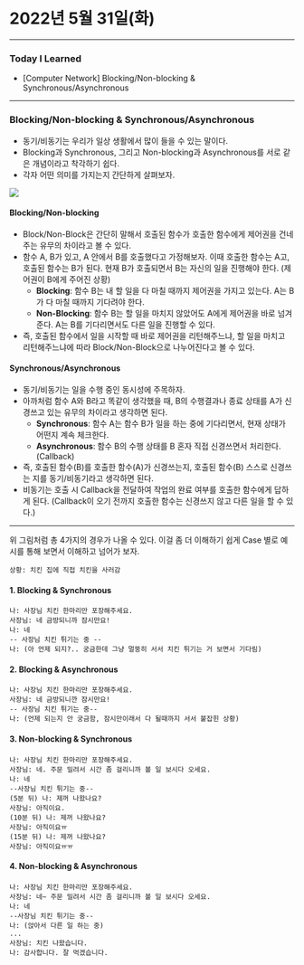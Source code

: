 # 2022년 5월 31일(화)

---

### Today I Learned

- [Computer Network] Blocking/Non-blocking & Synchronous/Asynchronous

---

### Blocking/Non-blocking & Synchronous/Asynchronous

- 동기/비동기는 우리가 일상 생활에서 많이 들을 수 있는 말이다.
- Blocking과 Synchronous, 그리고 Non-blocking과 Asynchronous를 서로 같은 개념이라고 착각하기 쉽다.
- 각자 어떤 의미를 가지는지 간단하게 살펴보자.

![](https://img1.daumcdn.net/thumb/R1280x0/?scode=mtistory2&fname=https%3A%2F%2Fblog.kakaocdn.net%2Fdn%2Fda50Yz%2Fbtq0Dsje4ZV%2FlGe8H8nZgdBdgFvo7IczS0%2Fimg.png)

#### Blocking/Non-blocking

- Block/Non-Block은 간단히 말해서 호출된 함수가 호출한 함수에게 제어권을 건네주는 유무의 차이라고 볼 수 있다.
- 함수 A, B가 있고,  A 안에서 B를 호출했다고 가정해보자. 이때 호출한 함수는 A고, 호출된 함수는 B가 된다. 현재 B가 호출되면서 B는 자신의 일을 진행해야 한다. (제어권이 B에게 주어진 상황)
  - **Blocking**: 함수 B는 내 할 일을 다 마칠 때까지 제어권을 가지고 있는다. A는 B가 다 마칠 때까지 기다려야 한다.
  - **Non-Blocking**: 함수 B는 할 일을 마치지 않았어도 A에게 제어권을 바로 넘겨준다. A는 B를 기다리면서도 다른 일을 진행할 수 있다.
- 즉, 호출된 함수에서 일을 시작할 때 바로 제어권을 리턴해주느냐, 할 일을 마치고 리턴해주느냐에 따라 Block/Non-Block으로 나누어진다고 볼 수 있다.

#### Synchronous/Asynchronous

- 동기/비동기는 일을 수행 중인 동시성에 주목하자.
- 아까처럼 함수 A와 B라고 똑같이 생각했을 때, B의 수행결과나 종료 상태를 A가 신경쓰고 있는 유무의 차이라고 생각하면 된다.
  - **Synchronous**: 함수 A는 함수 B가 일을 하는 중에 기다리면서, 현재 상태가 어떤지 계속 체크한다.
  - **Asynchronous**: 함수 B의 수행 상태를 B 혼자 직접 신경쓰면서 처리한다. (Callback)
- 즉, 호출된 함수(B)를 호출한 함수(A)가 신경쓰는지, 호출된 함수(B) 스스로 신경쓰는 지를 동기/비동기라고 생각하면 된다.
- 비동기는 호출 시 Callback을 전달하여 작업의 완료 여부를 호출한 함수에게 답하게 된다. (Callback이 오기 전까지 호출한 함수는 신경쓰지 않고 다른 일을 할 수 있다.)

----

위 그림처럼 총 4가지의 경우가 나올 수 있다. 이걸 좀 더 이해하기 쉽게 Case 별로 예시를 통해 보면서 이해하고 넘어가 보자.

```
상황: 치킨 집에 직접 치킨을 사러감
```

#### 1. Blocking & Synchronous 

```
나: 사장님 치킨 한마리만 포장해주세요.
사장님: 네 금방되니까 잠시만요!
나: 네
-- 사장님 치킨 튀기는 중 -- 
나: (아 언제 되지?.. 궁금한데 그냥 멀뚱히 서서 치킨 튀기는 거 보면서 기다림)
```

#### 2. Blocking & Asynchronous 

```
나: 사장님 치킨 한마리만 포장해주세요.
사장님: 네 금방되니깐 잠시만요! 
-- 사장님 치킨 튀기는 중--
나: (언제 되는지 안 궁금함, 잠시만이래서 다 될때까지 서서 붙잡힌 상황)
```

#### 3. Non-blocking & Synchronous

```
나: 사장님 치킨 한마리만 포장해주세요.
사장님: 네. 주문 밀려서 시간 좀 걸리니까 볼 일 보시다 오세요.
나: 네
--사장님 치킨 튀기는 중--
(5분 뒤) 나: 제꺼 나왔나요?
사장님: 아직이요.
(10분 뒤) 나: 제꺼 나왔나요?
사장님: 아직이요ㅠ
(15분 뒤) 나: 제꺼 나왔나요?
사장님: 아직이요ㅠㅠ
```

#### 4. Non-blocking & Asynchronous

```
나: 사장님 치킨 한마리만 포장해주세요.
사장님: 네~ 주문 밀려서 시간 좀 걸리니까 볼 일 보시다 오세요.
나: 네
--사장님 치킨 튀기는 중--
나: (앉아서 다른 일 하는 중)
...
사장님: 치킨 나왔습니다.
나: 감사합니다. 잘 먹겠습니다.
```

